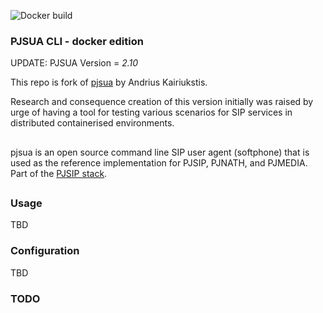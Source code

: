 ![Docker build](https://img.shields.io/docker/automated/arsperger/docker-pjsua)


### PJSUA CLI - docker edition

UPDATE: PJSUA Version = *2.10*

This repo is fork of [pjsua](https://github.com/andrius/pjsua) by Andrius Kairiukstis.

Research and consequence creation of this version initially was raised by urge of having a tool for testing various scenarios for SIP services in distributed containerised environments.


## 
pjsua is an open source command line SIP user agent (softphone) that is used as the reference implementation for PJSIP, PJNATH, and PJMEDIA.
Part of the [PJSIP stack](http://pjsip.org). 

##
### Usage
TBD

### Configuration
TBD

### TODO

